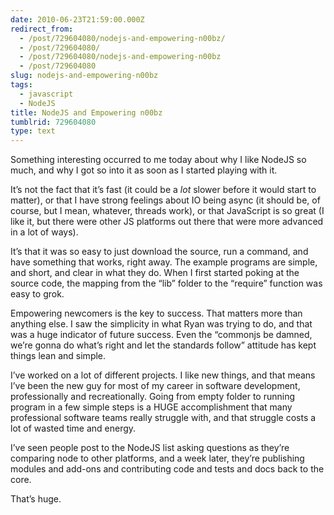 ```yaml
---
date: 2010-06-23T21:59:00.000Z
redirect_from:
  - /post/729604080/nodejs-and-empowering-n00bz/
  - /post/729604080/
  - /post/729604080/nodejs-and-empowering-n00bz
  - /post/729604080
slug: nodejs-and-empowering-n00bz
tags:
  - javascript
  - NodeJS
title: NodeJS and Empowering n00bz
tumblrid: 729604080
type: text
---
```

<p>Something interesting occurred to me today about why I like NodeJS so much, and why I got so into it as soon as I started playing with it.</p>

<p>It&rsquo;s not the fact that it&rsquo;s fast (it could be a <em>lot</em> slower before it would start to matter), or that I have strong feelings about IO being async (it should be, of course, but I mean, whatever, threads work), or that JavaScript is so great (I like it, but there were other JS platforms out there that were more advanced in a lot of ways).</p>

<p>It&rsquo;s that it was so easy to just download the source, run a command, and have something that works, right away.  The example programs are simple, and short, and clear in what they do.  When I first started poking at the source code, the mapping from the &ldquo;lib&rdquo; folder to the &ldquo;require&rdquo; function was easy to grok.</p>

<p>Empowering newcomers is the key to success.  That matters more than anything else.  I saw the simplicity in what Ryan was trying to do, and that was a huge indicator of future success.  Even the &ldquo;commonjs be damned, we&rsquo;re gonna do what&rsquo;s right and let the standards follow&rdquo; attitude has kept things lean and simple.</p>

<p>I&rsquo;ve worked on a lot of different projects.  I like new things, and that means I&rsquo;ve been the new guy for most of my career in software development, professionally and recreationally.  Going from empty folder to running program in a few simple steps is a HUGE accomplishment that many professional software teams really struggle with, and that struggle costs a lot of wasted time and energy.</p>

<p>I&rsquo;ve seen people post to the NodeJS list asking questions as they&rsquo;re comparing node to other platforms, and a week later, they&rsquo;re publishing modules and add-ons and contributing code and tests and docs back to the core.</p>

<p>That&rsquo;s huge.</p>
